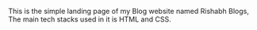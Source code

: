 This is the simple landing page of my Blog website named Rishabh Blogs, The main tech stacks used in it is HTML and CSS.
